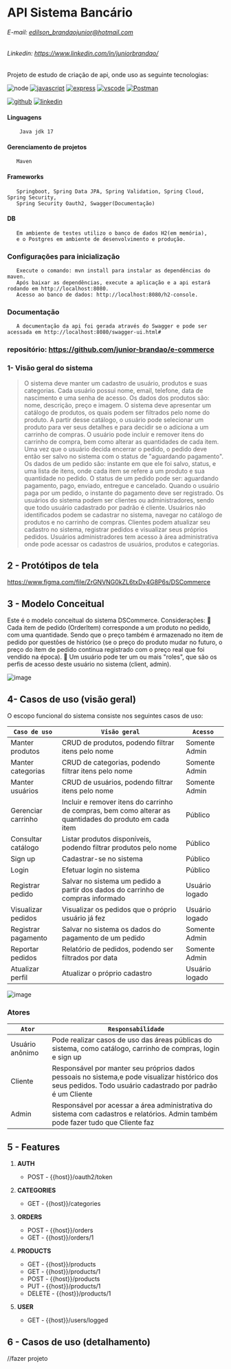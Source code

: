 # API Sistema Bancário

###### E-mail: <edilson_brandaojunior@hotmail.com>

###### Linkedin: <https://www.linkedin.com/in/juniorbrandao/>

 Projeto de estudo de criação de api, onde uso as seguinte tecnologias:

![node](https://img.shields.io/badge/Node%20js-339933?style=for-the-badge&logo=nodedotjs&logoColor=white)
[![javascript](https://img.shields.io/badge/JavaScript-323330?style=for-the-badge&logo=javascript&logoColor=F7DF1E)](https://maven.apache.org/)
[![express](https://img.shields.io/badge/Express%20js-000000?style=for-the-badge&logo=express&logoColor=white)](https://spring.io/projects/spring-boot)
[![vscode](https://img.shields.io/badge/VSCode-0078D4?style=for-the-badge&logo=visual%20studio%20code&logoColor=white)](https://www.jetbrains.com/pt-br/idea//)
[![Postman](https://img.shields.io/badge/Postman-FF6C37?style=for-the-badge&logo=Postman&logoColor=white)](https://www.postman.com/)

[![github](https://img.shields.io/badge/GitHub-100000?style=for-the-badge&logo=github&logoColor=white)]()
[![linkedin](https://img.shields.io/badge/LinkedIn-0077B5?style=for-the-badge&logo=linkedin&logoColor=white)](https://www.linkedin.com/in/juniorbrandao/)

#### Linguagens

        Java jdk 17 

#### Gerenciamento de projetos

       Maven

#### Frameworks

       Springboot, Spring Data JPA, Spring Validation, Spring Cloud, Spring Security, 
       Spring Security Oauth2, Swagger(Documentação)

#### DB

       Em ambiente de testes utilizo o banco de dados H2(em memória),
       e o Postgres em ambiente de desenvolvimento e produção.

### Configurações para inicialização

       Execute o comando: mvn install para instalar as dependências do maven.
       Após baixar as dependências, execute a aplicação e a api estará rodando em http://localhost:8080.
       Acesso ao banco de dados: http://localhost:8080/h2-console.

### Documentação

       A documentação da api foi gerada através do Swagger e pode ser acessada em http://localhost:8080/swagger-ui.html#

### repositório: <https://github.com/junior-brandao/e-commerce>

### 1- Visão geral do sistema
  >
  > O sistema deve manter um cadastro de usuário, produtos e suas categorias. Cada
   usuário possui nome, email, telefone, data de nascimento e uma senha de acesso. Os
   dados dos produtos são: nome, descrição, preço e imagem. O sistema deve apresentar
   um catálogo de produtos, os quais podem ser filtrados pelo nome do produto. A partir
   desse catálogo, o usuário pode selecionar um produto para ver seus detalhes e para
   decidir se o adiciona a um carrinho de compras. O usuário pode incluir e remover itens
   do carrinho de compra, bem como alterar as quantidades de cada item. Uma vez que o
   usuário decida encerrar o pedido, o pedido deve então ser salvo no sistema com o status
   de "aguardando pagamento". Os dados de um pedido são: instante em que ele foi salvo,
   status, e uma lista de itens, onde cada item se refere a um produto e sua quantidade no
   pedido. O status de um pedido pode ser: aguardando pagamento, pago, enviado,
   entregue e cancelado. Quando o usuário paga por um pedido, o instante do pagamento
   deve ser registrado. Os usuários do sistema podem ser clientes ou administradores,
   sendo que todo usuário cadastrado por padrão é cliente. Usuários não identificados
   podem se cadastrar no sistema, navegar no catálogo de produtos e no carrinho de
   compras. Clientes podem atualizar seu cadastro no sistema, registrar pedidos e visualizar
   seus próprios pedidos. Usuários administradores tem acesso à área administrativa onde
   pode acessar os cadastros de usuários, produtos e categorias.

## 2 - Protótipos de tela

<https://www.figma.com/file/ZrGNVNG0kZL6txDv4G8P6s/DSCommerce>

## 3 - Modelo Conceitual

Este é o modelo conceitual do sistema DSCommerce. Considerações:
   Cada item de pedido (OrderItem) corresponde a um produto no pedido, com uma
quantidade. Sendo que o preço também é armazenado no item de pedido por
questões de histórico (se o preço do produto mudar no futuro, o preço do item de
pedido continua registrado com o preço real que foi vendido na época).
   Um usuário pode ter um ou mais "roles", que são os perfis de acesso deste usuário
no sistema (client, admin).

![image](https://github.com/junior-brandao/e-commerce/assets/140202509/6ad23843-fccc-4735-a71f-a98cb470d092)

## 4- Casos de uso (visão geral)

O escopo funcional do sistema consiste nos seguintes casos de uso:

| `Caso de uso`  | `Visão geral` | `Acesso` |
|----------------|---------------|----------|
| Manter produtos  | CRUD de produtos, podendo filtrar itens pelo nome   |Somente Admin |
| Manter categorias| CRUD de categorias, podendo filtrar itens pelo nome | Somente Admin |
| Manter usuários  | CRUD de usuários, podendo filtrar itens pelo nome   | Somente Admin      |
| Gerenciar carrinho | Incluir e remover itens do carrinho de compras, bem  como alterar as quantidades do produto em cada item | Público            |
| Consultar catálogo | Listar produtos disponíveis, podendo filtrar produtos pelo nome   | Público |
| Sign up          | Cadastrar-se no sistema        | Público            |
| Login            | Efetuar login no sistema       | Público            |
| Registrar pedido | Salvar no sistema um pedido a partir dos dados do carrinho de compras informado                       | Usuário logado     |
| Visualizar pedidos | Visualizar os pedidos que o próprio usuário já fez| Usuário logado     |
| Registrar pagamento| Salvar no sistema os dados do pagamento de um pedido | Somente Admin |
| Reportar pedidos | Relatório de pedidos, podendo ser filtrados por data | Somente Admin      |
| Atualizar perfil  | Atualizar o próprio cadastro   | Usuário logado     |

![image](https://github.com/junior-brandao/e-commerce/assets/140202509/2ed5d20d-f271-4c28-83fc-6047ec321a5d)

### Atores

| `Ator`          | `Responsabilidade`|
|-----------------|-------------------|
| Usuário anônimo | Pode realizar casos de uso das áreas públicas do sistema, como catálogo, carrinho de compras, login e sign up|
| Cliente         | Responsável por manter seu próprios dados pessoais no sistema,e pode visualizar histórico dos seus pedidos. Todo usuário cadastrado por padrão é um Cliente |
| Admin           | Responsável por acessar a área administrativa do sistema com cadastros e relatórios. Admin também pode fazer tudo que Cliente faz|

## 5 - Features

 1. **AUTH**
    - POST - {{host}}/oauth2/token

 2. **CATEGORIES**
    - GET - {{host}}/categories

 3. **ORDERS**
    - POST - {{host}}/orders
    - GET - {{host}}/orders/1

 4. **PRODUCTS**
    - GET - {{host}}/products
    - GET - {{host}}/products/1
    - POST - {{host}}/products
    - PUT - {{host}}/products/1
    - DELETE - {{host}}/products/1

 5. **USER**
    - GET - {{host}}/users/logged

## 6 - Casos de uso (detalhamento)

   //fazer projeto
